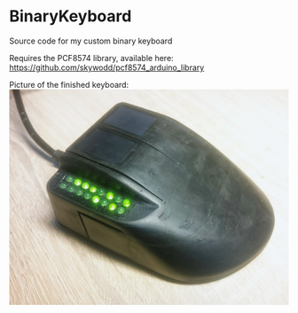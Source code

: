 # BinaryKeyboard
Source code for my custom binary keyboard

Requires the PCF8574 library, available here:
https://github.com/skywodd/pcf8574_arduino_library

Picture of the finished keyboard:
![alt text](https://raw.githubusercontent.com/Uxeron/BinaryKeyboard/master/BinaryKeyboard.png)
